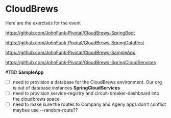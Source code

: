# CloudBrews

Here are the exercises for the event

https://github.com/JohnFunk-Pivotal/CloudBrews-SpringBoot

https://github.com/JohnFunk-Pivotal/CloudBrews-SpringDataRest

https://github.com/JohnFunk-Pivotal/CloudBrews-SampleApp

https://github.com/JohnFunk-Pivotal/CloudBrews-SpringCloudServices

#TBD
**SampleApp**  
  -[ ] need to provision a database for the CloudBrews environment. Our org is out of database instances
**SpringCloudServices**  
  -[ ] need to provision service-registry and circuit-breaker-dashboard into the cloudbrews space  
  -[ ] need to make sure the routes to Company and Ageny apps don't conflict maybee use --random-route??  
